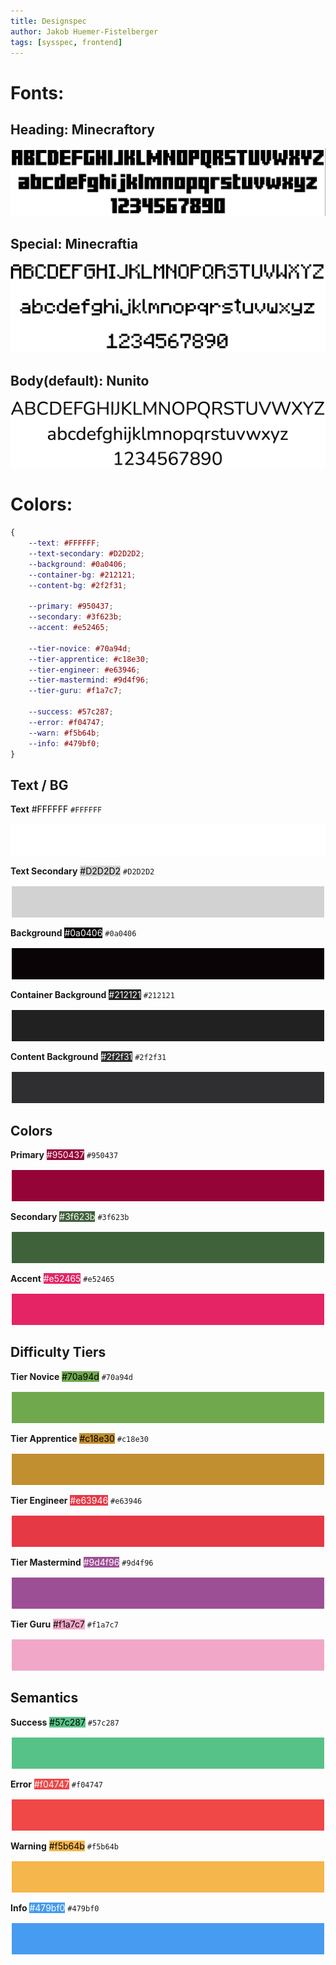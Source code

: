 ```yaml
---
title: Designspec
author: Jakob Huemer-Fistelberger
tags: [sysspec, frontend]
---
```


<style>
colban {
    border: 2px solid white;
    color: white;
    display: block;
    height: 50px;
}
</style>

# Fonts:


## Heading: **Minecraftory**
![Font Minecraftory](images/font-minecraftory.png)


## Special: **Minecraftia**
![Font Minecraftia](images/font-minecraftia.png)


## Body(default): **Nunito**
![Font Nunito](images/font-nunito.png)


# Colors:

```css
{
    --text: #FFFFFF;
    --text-secondary: #D2D2D2;
    --background: #0a0406;
    --container-bg: #212121;
    --content-bg: #2f2f31;
    
    --primary: #950437;
    --secondary: #3f623b;
    --accent: #e52465;
    
    --tier-novice: #70a94d;
    --tier-apprentice: #c18e30;
    --tier-engineer: #e63946;
    --tier-mastermind: #9d4f96;
    --tier-guru: #f1a7c7;
    
    --success: #57c287;
    --error: #f04747;
    --warn: #f5b64b;
    --info: #479bf0;
}
```

## Text / BG

**Text** <span style="background: #FFFFFF; color: black;">#FFFFFF</span> `#FFFFFF`

<colban style="background: #FFFFFF"></colban>

**Text Secondary** <span style="background: #D2D2D2; color: black;">#D2D2D2</span> `#D2D2D2`

<colban style="background: #D2D2D2"></colban>

**Background** <span style="background: #0a0406; color: white;">#0a0406</span> `#0a0406`

<colban style="background: #0a0406"></colban>

**Container Background** <span style="background: #212121; color: white;">#212121</span> `#212121`

<colban style="background: #212121"></colban>

**Content Background** <span style="background: #2f2f31; color: white;">#2f2f31</span> `#2f2f31`

<colban style="background: #2f2f31"></colban>

## Colors

**Primary** <span style="background: #950437; color: white;">#950437</span> `#950437`

<colban style="background: #950437"></colban>

**Secondary** <span style="background: #3f623b; color: white;">#3f623b</span> `#3f623b`

<colban style="background: #3f623b"></colban>

**Accent** <span style="background: #e52465; color: white;">#e52465</span> `#e52465`

<colban style="background: #e52465"></colban>

## Difficulty Tiers

**Tier Novice** <span style="background: #70a94d; color: black;">#70a94d</span> `#70a94d`

<colban style="background: #70a94d"></colban>

**Tier Apprentice** <span style="background: #c18e30; color: black;">#c18e30</span> `#c18e30`

<colban style="background: #c18e30"></colban>

**Tier Engineer** <span style="background: #e63946; color: white;">#e63946</span> `#e63946`

<colban style="background: #e63946"></colban>

**Tier Mastermind** <span style="background: #9d4f96; color: white;">#9d4f96</span> `#9d4f96`

<colban style="background: #9d4f96"></colban>

**Tier Guru** <span style="background: #f1a7c7; color: black;">#f1a7c7</span> `#f1a7c7`

<colban style="background: #f1a7c7"></colban>

## Semantics

**Success** <span style="background: #57c287; color: black;">#57c287</span> `#57c287`

<colban style="background: #57c287"></colban>

**Error** <span style="background: #f04747; color: white;">#f04747</span> `#f04747`

<colban style="background: #f04747"></colban>

**Warning** <span style="background: #f5b64b; color: black;">#f5b64b</span> `#f5b64b`

<colban style="background: #f5b64b"></colban>

**Info** <span style="background: #479bf0; color: white;">#479bf0</span> `#479bf0`

<colban style="background: #479bf0"></colban>




